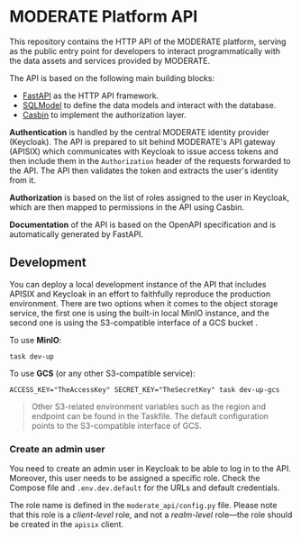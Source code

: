 # MODERATE Platform API

This repository contains the HTTP API of the MODERATE platform, serving as the public entry point for developers to interact programmatically with the data assets and services provided by MODERATE.

The API is based on the following main building blocks:

* [FastAPI](https://github.com/tiangolo/fastapi) as the HTTP API framework.
* [SQLModel](https://github.com/tiangolo/sqlmodel) to define the data models and interact with the database.
* [Casbin](https://github.com/casbin/casbin) to implement the authorization layer.

**Authentication** is handled by the central MODERATE identity provider (Keycloak). The API is prepared to sit behind MODERATE's API gateway (APISIX) which communicates with Keycloak to issue access tokens and then include them in the `Authorization` header of the requests forwarded to the API. The API then validates the token and extracts the user's identity from it.

**Authorization** is based on the list of roles assigned to the user in Keycloak, which are then mapped to permissions in the API using Casbin.

**Documentation** of the API is based on the OpenAPI specification and is automatically generated by FastAPI.

## Development

You can deploy a local development instance of the API that includes APISIX and Keycloak in an effort to faithfully reproduce the production environment. There are two options when it comes to the object storage service, the first one is using the built-in local MinIO instance, and the second one is using the S3-compatible interface of a GCS bucket .

To use **MinIO**:

```console
task dev-up
```

To use **GCS** (or any other S3-compatible service):

```console
ACCESS_KEY="TheAccessKey" SECRET_KEY="TheSecretKey" task dev-up-gcs
```

> Other S3-related environment variables such as the region and endpoint can be found in the Taskfile. The default configuration points to the S3-compatible interface of GCS.

### Create an admin user

You need to create an admin user in Keycloak to be able to log in to the API. Moreover, this user needs to be assigned a specific role. Check the Compose file and `.env.dev.default` for the URLs and default credentials.

The role name is defined in the `moderate_api/config.py` file. Please note that this role is a _client-level_ role, and not a _realm-level_ role—the role should be created in the `apisix` client.